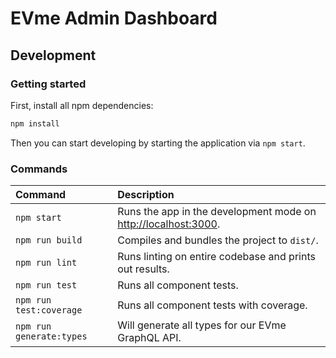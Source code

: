 # EVme Admin Dashboard

## Development

### Getting started

First, install all npm dependencies:

```sh
npm install
```

Then you can start developing by starting the application via `npm start`.

### Commands

| Command                  | Description                                                                             |
| :----------------------- | :-------------------------------------------------------------------------------------- |
| `npm start`              | Runs the app in the development mode on [http://localhost:3000](http://localhost:3000). |
| `npm run build`          | Compiles and bundles the project to `dist/`.                                            |
| `npm run lint`           | Runs linting on entire codebase and prints out results.                                 |
| `npm run test`           | Runs all component tests.                                                               |
| `npm run test:coverage`  | Runs all component tests with coverage.                                                 |
| `npm run generate:types` | Will generate all types for our EVme GraphQL API.                                       |
